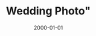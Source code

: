---
title: Wedding Photo"
thumb: ../img/profile-pic/Dingwall-profile-1.jpg
collection: ProfilePic
collection_label: Profile Picture
project_link: true
featured: true
layout: article.html
id: Green-Elephant
date: 2000-01-01
---